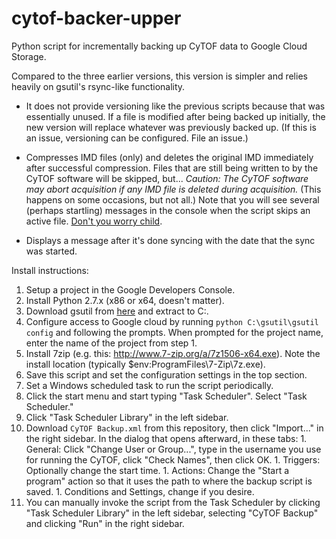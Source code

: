 cytof-backer-upper
==================

Python script for incrementally backing up CyTOF data to Google Cloud Storage.

Compared to the three earlier versions, this version is simpler and relies heavily on gsutil's rsync-like functionality.

- It does not provide versioning like the previous scripts because that was essentially unused. If a file is modified after being backed up initially, the new version will replace whatever was previously backed up. (If this is an issue, versioning can be configured. File an issue.)

- Compresses IMD files (only) and deletes the original IMD immediately after successful compression. Files that are still being written to by the CyTOF software will be skipped, but... *Caution: The CyTOF software *may* abort acquisition if any IMD file is deleted during acquisition.* (This happens on some occasions, but not all.) Note that you will see several (perhaps startling) messages in the console when the script skips an active file. [Don't you worry child](https://www.youtube.com/watch?v=1y6smkh6c-0).

- Displays a message after it's done syncing with the date that the sync was started.

Install instructions:

1. Setup a project in the Google Developers Console.
1. Install Python 2.7.x (x86 or x64, doesn't matter).
1. Download gsutil from [here](https://storage.googleapis.com/pub/gsutil.zip) and extract to C:\.
1. Configure access to Google cloud by running `python C:\gsutil\gsutil config` and following the prompts. When prompted for the project name, enter the name of the project from step 1.
1. Install 7zip (e.g. this: http://www.7-zip.org/a/7z1506-x64.exe). Note the install location (typically $env:ProgramFiles\7-Zip\7z.exe).
1. Save this script and set the configuration settings in the top section.
1. Set a Windows scheduled task to run the script periodically.
  1. Click the start menu and start typing "Task Scheduler". Select "Task Scheduler."
  1. Click "Task Scheduler Library" in the left sidebar.
  1. Download `CyTOF Backup.xml` from this repository, then click "Import..." in the right sidebar. In the dialog that opens afterward, in these tabs:
    1. General: Click "Change User or Group...", type in the username you use for running the CyTOF, click "Check Names", then click OK.
    1. Triggers: Optionally change the start time.
    1. Actions: Change the "Start a program" action so that it uses the path to where the backup script is saved.
    1. Conditions and Settings, change if you desire.
  1. You can manually invoke the script from the Task Scheduler by clicking "Task Scheduler Library" in the left sidebar, selecting "CyTOF Backup" and clicking "Run" in the right sidebar.
